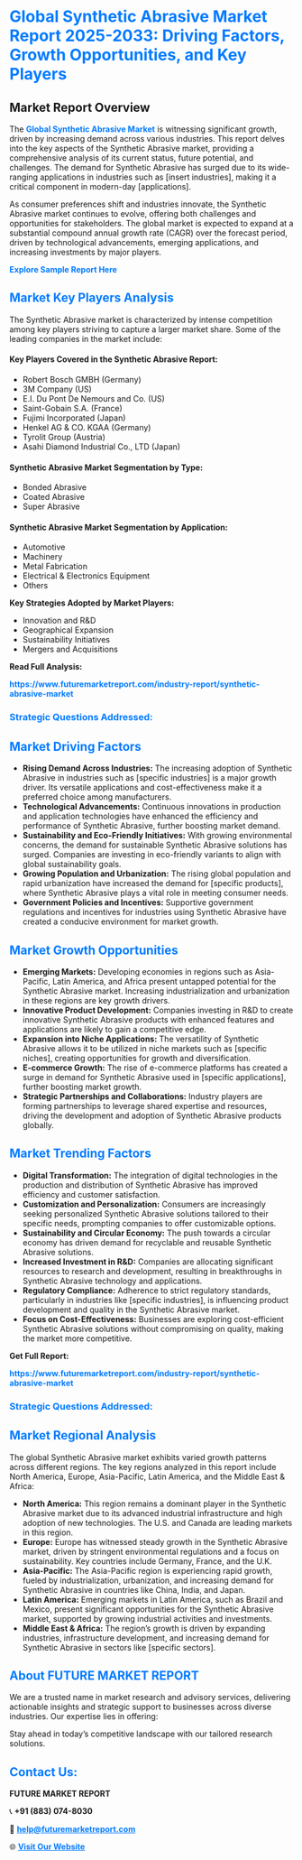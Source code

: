 <h1 style="color: #007BFF;">Global Synthetic Abrasive Market Report 2025-2033: Driving Factors, Growth Opportunities, and Key Players</h1>

<section id="overview">
<h2>Market Report Overview</h2>
<p>The <a href="https://www.futuremarketreport.com/industry-report/synthetic-abrasive-market" style="color: #007BFF; text-decoration: none;"><strong>Global Synthetic Abrasive Market</strong></a> is witnessing significant growth, driven by increasing demand across various industries. This report delves into the key aspects of the Synthetic Abrasive market, providing a comprehensive analysis of its current status, future potential, and challenges. The demand for Synthetic Abrasive has surged due to its wide-ranging applications in industries such as [insert industries], making it a critical component in modern-day [applications].</p>
<p>As consumer preferences shift and industries innovate, the Synthetic Abrasive market continues to evolve, offering both challenges and opportunities for stakeholders. The global market is expected to expand at a substantial compound annual growth rate (CAGR) over the forecast period, driven by technological advancements, emerging applications, and increasing investments by major players.</p>
</section>

<section id="overview">
<p><a href="https://www.futuremarketreport.com/request-sample/reportId=54593" style="color: #007BFF; text-decoration: none;"><strong>Explore Sample Report Here</strong></a></p>
</section>

<section id="key-players">
<h2 style="color: #007BFF;">Market Key Players Analysis</h2>
<p>The Synthetic Abrasive market is characterized by intense competition among key players striving to capture a larger market share. Some of the leading companies in the market include:</p>
<h4>Key Players Covered in the Synthetic Abrasive Report:</h4>
<ul><li>Robert Bosch GMBH (Germany)</li><li>3M Company (US)</li><li>E.I. Du Pont De Nemours and Co. (US)</li><li>Saint-Gobain S.A. (France)</li><li>Fujimi Incorporated (Japan)</li><li>Henkel AG &amp; CO. KGAA (Germany)</li><li>Tyrolit Group (Austria)</li><li>Asahi Diamond Industrial Co., LTD (Japan)</li></ul>
<h4>Synthetic Abrasive Market Segmentation by Type:</h4>
<ul><li>Bonded Abrasive</li><li>Coated Abrasive</li><li>Super Abrasive</li></ul>

<h4>Synthetic Abrasive Market Segmentation by Application:</h4>
<ul><li>Automotive</li><li>Machinery</li><li>Metal Fabrication</li><li>Electrical &amp; Electronics Equipment</li><li>Others</li></ul>
<p><strong>Key Strategies Adopted by Market Players:</strong></p>
<ul>
<li>Innovation and R&D</li>
<li>Geographical Expansion</li>
<li>Sustainability Initiatives</li>
<li>Mergers and Acquisitions</li>
</ul>
</section>

<section>
<p><strong>Read Full Analysis: </strong></p><a href="https://www.futuremarketreport.com/industry-report/synthetic-abrasive-market" style="color: #007BFF; text-decoration: none;"><strong>https://www.futuremarketreport.com/industry-report/synthetic-abrasive-market</strong></a>
<h3 style="color: #007BFF;">Strategic Questions Addressed:</h3>
</section>

<section id="driving-factors">
<h2 style="color: #007BFF;">Market Driving Factors</h2>
<ul>
<li><strong>Rising Demand Across Industries:</strong> The increasing adoption of Synthetic Abrasive in industries such as [specific industries] is a major growth driver. Its versatile applications and cost-effectiveness make it a preferred choice among manufacturers.</li>
<li><strong>Technological Advancements:</strong> Continuous innovations in production and application technologies have enhanced the efficiency and performance of Synthetic Abrasive, further boosting market demand.</li>
<li><strong>Sustainability and Eco-Friendly Initiatives:</strong> With growing environmental concerns, the demand for sustainable Synthetic Abrasive solutions has surged. Companies are investing in eco-friendly variants to align with global sustainability goals.</li>
<li><strong>Growing Population and Urbanization:</strong> The rising global population and rapid urbanization have increased the demand for [specific products], where Synthetic Abrasive plays a vital role in meeting consumer needs.</li>
<li><strong>Government Policies and Incentives:</strong> Supportive government regulations and incentives for industries using Synthetic Abrasive have created a conducive environment for market growth.</li>
</ul>
</section>

<section id="growth-opportunities">
<h2 style="color: #007BFF;">Market Growth Opportunities</h2>
<ul>
<li><strong>Emerging Markets:</strong> Developing economies in regions such as Asia-Pacific, Latin America, and Africa present untapped potential for the Synthetic Abrasive market. Increasing industrialization and urbanization in these regions are key growth drivers.</li>
<li><strong>Innovative Product Development:</strong> Companies investing in R&D to create innovative Synthetic Abrasive products with enhanced features and applications are likely to gain a competitive edge.</li>
<li><strong>Expansion into Niche Applications:</strong> The versatility of Synthetic Abrasive allows it to be utilized in niche markets such as [specific niches], creating opportunities for growth and diversification.</li>
<li><strong>E-commerce Growth:</strong> The rise of e-commerce platforms has created a surge in demand for Synthetic Abrasive used in [specific applications], further boosting market growth.</li>
<li><strong>Strategic Partnerships and Collaborations:</strong> Industry players are forming partnerships to leverage shared expertise and resources, driving the development and adoption of Synthetic Abrasive products globally.</li>
</ul>
</section>

<section id="trending-factors">
<h2 style="color: #007BFF;">Market Trending Factors</h2>
<ul>
<li><strong>Digital Transformation:</strong> The integration of digital technologies in the production and distribution of Synthetic Abrasive has improved efficiency and customer satisfaction.</li>
<li><strong>Customization and Personalization:</strong> Consumers are increasingly seeking personalized Synthetic Abrasive solutions tailored to their specific needs, prompting companies to offer customizable options.</li>
<li><strong>Sustainability and Circular Economy:</strong> The push towards a circular economy has driven demand for recyclable and reusable Synthetic Abrasive solutions.</li>
<li><strong>Increased Investment in R&D:</strong> Companies are allocating significant resources to research and development, resulting in breakthroughs in Synthetic Abrasive technology and applications.</li>
<li><strong>Regulatory Compliance:</strong> Adherence to strict regulatory standards, particularly in industries like [specific industries], is influencing product development and quality in the Synthetic Abrasive market.</li>
<li><strong>Focus on Cost-Effectiveness:</strong> Businesses are exploring cost-efficient Synthetic Abrasive solutions without compromising on quality, making the market more competitive.</li>
</ul>
</section>

<section>
<p><strong>Get Full Report: </strong></p><a href="https://www.futuremarketreport.com/industry-report/synthetic-abrasive-market" style="color: #007BFF; text-decoration: none;"><strong>https://www.futuremarketreport.com/industry-report/synthetic-abrasive-market</strong></a>
<h3 style="color: #007BFF;">Strategic Questions Addressed:</h3>
</section>


<section id="regional-analysis">
<h2 style="color: #007BFF;">Market Regional Analysis</h2>
<p>The global Synthetic Abrasive market exhibits varied growth patterns across different regions. The key regions analyzed in this report include North America, Europe, Asia-Pacific, Latin America, and the Middle East & Africa:</p>
<ul>
<li><strong>North America:</strong> This region remains a dominant player in the Synthetic Abrasive market due to its advanced industrial infrastructure and high adoption of new technologies. The U.S. and Canada are leading markets in this region.</li>
<li><strong>Europe:</strong> Europe has witnessed steady growth in the Synthetic Abrasive market, driven by stringent environmental regulations and a focus on sustainability. Key countries include Germany, France, and the U.K.</li>
<li><strong>Asia-Pacific:</strong> The Asia-Pacific region is experiencing rapid growth, fueled by industrialization, urbanization, and increasing demand for Synthetic Abrasive in countries like China, India, and Japan.</li>
<li><strong>Latin America:</strong> Emerging markets in Latin America, such as Brazil and Mexico, present significant opportunities for the Synthetic Abrasive market, supported by growing industrial activities and investments.</li>
<li><strong>Middle East & Africa:</strong> The region’s growth is driven by expanding industries, infrastructure development, and increasing demand for Synthetic Abrasive in sectors like [specific sectors].</li>
</ul>
</section>

<footer>
<h2 style="color: #007BFF;">About FUTURE MARKET REPORT</h2>
<p>We are a trusted name in market research and advisory services, delivering actionable insights and strategic support to businesses across diverse industries. Our expertise lies in offering:</p>

<p>Stay ahead in today’s competitive landscape with our tailored research solutions.</p>

<h2 style="color: #007BFF;">Contact Us:</h2>
<p><strong>FUTURE MARKET REPORT</strong></p>
<p>📞 <strong>+91 (883) 074-8030</strong></p>
<p>📧 <strong><a href="mailto:help@futuremarketreport.com" style="color: #007BFF;">help@futuremarketreport.com</a></strong></p>
<p>🌐 <strong><a href="https://www.futuremarketreport.com/" style="color: #007BFF;">Visit Our Website</a></strong></p>
</footer>